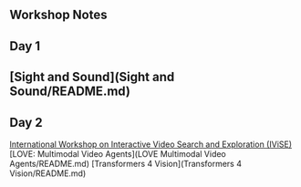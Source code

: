 ## Workshop Notes


## Day 1
[Sight and Sound](Sight and Sound/README.md)
---
## Day 2
[International Workshop on Interactive Video Search and Exploration (IViSE)](IViSE/README.md)
[LOVE: Multimodal Video Agents](LOVE Multimodal Video Agents/README.md)
[Transformers 4 Vision](Transformers 4 Vision/README.md)
